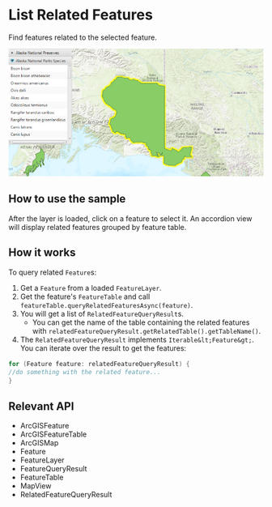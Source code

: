 # List Related Features

Find features related to the selected feature.

![](ListRelatedFeatures.png)

## How to use the sample

After the layer is loaded, click on a feature to select it. An accordion view will display related features
grouped by feature table.

## How it works

To query related `Feature`s:

1. Get a `Feature` from a loaded `FeatureLayer`.
2. Get the feature's `FeatureTable` and call `featureTable.queryRelatedFeaturesAsync(feature)`.
3. You will get a list of `RelatedFeatureQueryResult`s.
    * You can get the name of the table containing the related features with `relatedFeatureQueryResult.getRelatedTable().getTableName()`.
4. The `RelatedFeatureQueryResult` implements `Iterable&lt;Feature&gt;`. You can iterate over the result to get the features:
  ```java
  for (Feature feature: relatedFeatureQueryResult) {
  //do something with the related feature...
  }
  ```

## Relevant API

* ArcGISFeature
* ArcGISFeatureTable
* ArcGISMap
* Feature
* FeatureLayer
* FeatureQueryResult
* FeatureTable
* MapView
* RelatedFeatureQueryResult

